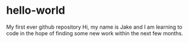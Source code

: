 # hello-world
My first ever github repository
Hi, my name is Jake and I am learning to code in the hope of finding some new work within the next few months.
